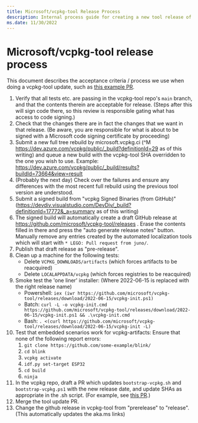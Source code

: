 ```yaml
---
title: Microsoft/vcpkg-tool Release Process
description: Internal process guide for creating a new tool release of vcpkg.
ms.date: 11/30/2022
---
```

# Microsoft/vcpkg-tool release process

This document describes the acceptance criteria / process we use when doing a vcpkg-tool update, such as [this example PR](https://github.com/microsoft/vcpkg/pull/23757).

1. Verify that all tests etc. are passing in the vcpkg-tool repo's `main` branch, and that the   contents therein are acceptable for release. (Steps after this will sign code there, so this review is responsible gating what has access to code signing.)
1. Check that the changes there are in fact the changes that we want in that release. (Be aware, you are responsible for what is about to be signed with a Microsoft code signing certificate by proceeding)
1. Submit a new full tree rebuild by microsoft.vcpkg.ci (^M https://dev.azure.com/vcpkg/public/_build?definitionId=29 as of this writing) and queue a new build with the vcpkg-tool SHA overridden to the one you wish to use. Example: https://dev.azure.com/vcpkg/public/_build/results?buildId=73664&view=result
1. (Probably the next day) Check over the failures and ensure any differences with the most recent  full rebuild using the previous tool version are understood.
1. Submit a signed build from "vcpkg Signed Binaries (from GitHub)" (https://devdiv.visualstudio.com/DevDiv/_build?definitionId=17772&_a=summary as of this writing)
1. The signed build will automatically create a draft GitHub release at https://github.com/microsoft/vcpkg-tool/releases . Erase the contents filled in there and press the "auto generate release notes" button. Manually remove any entries created by the automated localization tools which will start with `* LEGO: Pull request from juno/`.
1. Publish that draft release as "pre-release".
1. Clean up a machine for the following tests:
   * Delete `VCPKG_DOWNLOADS/artifacts` (which forces artifacts to be reacquired)
   * Delete `LOCALAPPDATA/vcpkg` (which forces registries to be reacquired)
1. Smoke test the 'one liner' installer: (Where 2022-06-15 is replaced with the right release name)
   - Powershell:
        `iex (iwr https://github.com/microsoft/vcpkg-tool/releases/download/2022-06-15/vcpkg-init.ps1)`
   - Batch:
        `curl -L -o vcpkg-init.cmd https://github.com/microsoft/vcpkg-tool/releases/download/2022-06-15/vcpkg-init.ps1 && .\vcpkg-init.cmd`
   - Bash:
        `. <(curl https://github.com/microsoft/vcpkg-tool/releases/download/2022-06-15/vcpkg-init -L)`
1. Test that embedded scenarios work for vcpkg-artifacts:
    Ensure that none of the following report errors:
    1. `git clone https://github.com/some-example/blink/`
    1. `cd blink`
    1. `vcpkg activate`
    1. `idf.py set-target ESP32`
    1. `cd build`
    1. `ninja`
1. In the vcpkg repo, draft a PR which updates `bootstrap-vcpkg.sh` and `bootstrap-vcpkg.ps1` with the new release date, and update SHAs as appropriate in the .sh script. (For example, see [this PR](https://github.com/microsoft/vcpkg/pull/23757).)
1. Merge the tool update PR.
1. Change the github release in vcpkg-tool from "prerelease" to "release". (This automatically updates the aka.ms links)
